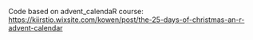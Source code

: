 Code based on advent_calendaR course: https://kiirstio.wixsite.com/kowen/post/the-25-days-of-christmas-an-r-advent-calendar
